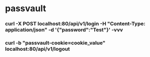 # passvault

### curl -X POST  localhost:80/api/v1/login  -H "Content-Type: application/json" -d '{"password":"Test"}' -vvv

### curl -b "passvault-cookie=cookie_value"  localhost:80/api/v1/logout